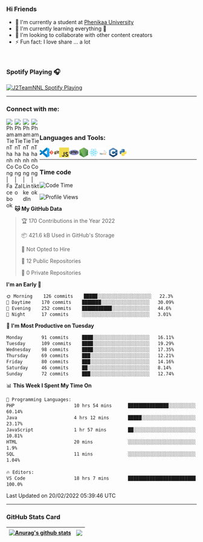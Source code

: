 ### Hi Friends

- 🔭 I'm currently a student at [Phenikaa University]
- 🌱 I'm currently learning everything 🤣
- 👯 I'm looking to collaborate with other content creators
- ⚡ Fun fact: I love share ... a lot

<br />

### Spotify Playing 🎧
[<img src="https://spotify-playing-git-master.j2teamnnl.vercel.app/api/spotify-playing" alt="J2TeamNNL Spotify Playing" width="350" />](https://open.spotify.com/user/31bvg3wront7ddphslihvvtofufa)

<!-- [<img src="https://becongspotify-git-master.phamtienthanhcong.vercel.app/api/spotify-playing" alt="Spotify Now Playing" width="350" />] -->

---


### Connect with me:
[<img align="left" alt="PhamTienThanhCong | Facebook" width="22px" src="https://upload.wikimedia.org/wikipedia/commons/thumb/1/16/Facebook-icon-1.png/640px-Facebook-icon-1.png" />][facebook]
[<img align="left" alt="PhamTienThanhCong | Zalo" width="22px" src="https://www.anphatpc.com.vn/template/anphat_2020v2/images/icon-zalo.jpg" />][zalo]
[<img align="left" alt="PhamTienThanhCong | LinkedIn" width="22px" src="https://cdn3.iconfinder.com/data/icons/inficons/512/linkedin.png" />][linkedin]
[<img align="left" alt="PhamTienThanhCong | tiktok" width="22px" src="https://cdn.worldvectorlogo.com/logos/tiktok-logo.svg" />][tiktok]

<br />

### Languages and Tools:

<img align="left" alt="Visual Studio Code" width="26px" src="https://raw.githubusercontent.com/github/explore/80688e429a7d4ef2fca1e82350fe8e3517d3494d/topics/visual-studio-code/visual-studio-code.png" />
<img align="left" alt="git" width="26px" src="https://raw.githubusercontent.com/github/explore/80688e429a7d4ef2fca1e82350fe8e3517d3494d/topics/git/git.png" hrep/>

[<img align="left" alt="JavaScript" width="26px" src="https://raw.githubusercontent.com/github/explore/80688e429a7d4ef2fca1e82350fe8e3517d3494d/topics/javascript/javascript.png" />][min project]
[<img align="left" alt="php" width="26px" src="https://raw.githubusercontent.com/github/explore/80688e429a7d4ef2fca1e82350fe8e3517d3494d/topics/php/php.png" />][web]
[<img align="left" alt="nodejs" width="26px" src="https://raw.githubusercontent.com/github/explore/80688e429a7d4ef2fca1e82350fe8e3517d3494d/topics/nodejs/nodejs.png" />][web]
[<img align="left" alt="react" width="26px" src="https://raw.githubusercontent.com/github/explore/80688e429a7d4ef2fca1e82350fe8e3517d3494d/topics/react/react.png" />][web]

<img align="left" alt="mysql" width="26px" src="https://raw.githubusercontent.com/github/explore/80688e429a7d4ef2fca1e82350fe8e3517d3494d/topics/mysql/mysql.png" />

[<img align="left" alt="cpp c" width="26px" src="https://raw.githubusercontent.com/github/explore/80688e429a7d4ef2fca1e82350fe8e3517d3494d/topics/cpp/cpp.png" />][c and cpp]
[<img align="left" alt="python" width="26px" src="https://raw.githubusercontent.com/github/explore/80688e429a7d4ef2fca1e82350fe8e3517d3494d/topics/python/python.png" />][python]

<br />

---

### Time code

<!--START_SECTION:waka-->
![Code Time](http://img.shields.io/badge/Code%20Time-121%20hrs-blue)

![Profile Views](http://img.shields.io/badge/Profile%20Views-65-blue)

**🐱 My GitHub Data** 

> 🏆 170 Contributions in the Year 2022
 > 
> 📦 421.6 kB Used in GitHub's Storage 
 > 
> 🚫 Not Opted to Hire
 > 
> 📜 12 Public Repositories 
 > 
> 🔑 0 Private Repositories  
 > 
**I'm an Early 🐤** 

```text
🌞 Morning    126 commits    █████░░░░░░░░░░░░░░░░░░░░   22.3% 
🌆 Daytime    170 commits    ███████░░░░░░░░░░░░░░░░░░   30.09% 
🌃 Evening    252 commits    ███████████░░░░░░░░░░░░░░   44.6% 
🌙 Night      17 commits     ░░░░░░░░░░░░░░░░░░░░░░░░░   3.01%

```
📅 **I'm Most Productive on Tuesday** 

```text
Monday       91 commits     ████░░░░░░░░░░░░░░░░░░░░░   16.11% 
Tuesday      109 commits    ████░░░░░░░░░░░░░░░░░░░░░   19.29% 
Wednesday    98 commits     ████░░░░░░░░░░░░░░░░░░░░░   17.35% 
Thursday     69 commits     ███░░░░░░░░░░░░░░░░░░░░░░   12.21% 
Friday       80 commits     ███░░░░░░░░░░░░░░░░░░░░░░   14.16% 
Saturday     46 commits     ██░░░░░░░░░░░░░░░░░░░░░░░   8.14% 
Sunday       72 commits     ███░░░░░░░░░░░░░░░░░░░░░░   12.74%

```


📊 **This Week I Spent My Time On** 

```text
💬 Programming Languages: 
PHP                      10 hrs 54 mins      ███████████████░░░░░░░░░░   60.14% 
Java                     4 hrs 12 mins       █████░░░░░░░░░░░░░░░░░░░░   23.17% 
JavaScript               1 hr 57 mins        ██░░░░░░░░░░░░░░░░░░░░░░░   10.81% 
HTML                     20 mins             ░░░░░░░░░░░░░░░░░░░░░░░░░   1.9% 
SQL                      11 mins             ░░░░░░░░░░░░░░░░░░░░░░░░░   1.04%

🔥 Editors: 
VS Code                  18 hrs 7 mins       █████████████████████████   100.0%

```


 Last Updated on 20/02/2022 05:39:46 UTC
<!--END_SECTION:waka-->

---

### GitHub Stats Card

| <a href="https://github.com/phamtienthanhcong"><img align="center" src="https://github-readme-stats.vercel.app/api?username=PhamTienThanhCong&show_icons=true&include_all_commits=true&theme=buefy&hide_border=true&theme=ocean_dark" alt="Anurag's github stats" /></a> | <a href="https://github.com/phamtienthanhcong"><img align="center" src="https://github-readme-stats.vercel.app/api/top-langs/?username=PhamTienThanhCong&layout=compact&theme=buefy&hide_border=true&theme=ocean_dark" /></a> |
| ------------- | ------------- |

[Phenikaa University]: https://phenikaa-uni.edu.vn/vi
[facebook]: https://www.facebook.com/phamtienthanhcong
[linkedin]: https://linkedin.com/in/phamtienthanhcong
[zalo]: https://zalo.me/0396396332
[tiktok]: https://www.tiktok.com/@phamtienthanhcong
[web]: https://github.com/PhamTienThanhCong/web_dev
[min project]: https://github.com/PhamTienThanhCong/Project-Of-Web
[c and cpp]: https://github.com/PhamTienThanhCong/Code_C_and_Cpro
[python]: https://github.com/PhamTienThanhCong/Python_beginer
